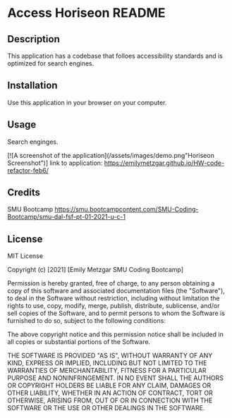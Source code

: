 # Access Horiseon README

## Description 

This application has a codebase that folloes accessibility standards and is optimized for search engines. 

## Installation

Use this application in your browser on your computer. 


## Usage 

Search enginges.

[![A screenshot of the application](/assets/images/demo.png"Horiseon Screenshot")]
link to application: https://emilymetzgar.github.io/HW-code-refactor-feb6/


## Credits

SMU Bootcamp
https://smu.bootcampcontent.com/SMU-Coding-Bootcamp/smu-dal-fsf-pt-01-2021-u-c-1

## License

MIT License

Copyright (c) [2021] [Emily Metzgar SMU Coding Bootcamp]

Permission is hereby granted, free of charge, to any person obtaining a copy
of this software and associated documentation files (the "Software"), to deal
in the Software without restriction, including without limitation the rights
to use, copy, modify, merge, publish, distribute, sublicense, and/or sell
copies of the Software, and to permit persons to whom the Software is
furnished to do so, subject to the following conditions:

The above copyright notice and this permission notice shall be included in all
copies or substantial portions of the Software.

THE SOFTWARE IS PROVIDED "AS IS", WITHOUT WARRANTY OF ANY KIND, EXPRESS OR
IMPLIED, INCLUDING BUT NOT LIMITED TO THE WARRANTIES OF MERCHANTABILITY,
FITNESS FOR A PARTICULAR PURPOSE AND NONINFRINGEMENT. IN NO EVENT SHALL THE
AUTHORS OR COPYRIGHT HOLDERS BE LIABLE FOR ANY CLAIM, DAMAGES OR OTHER
LIABILITY, WHETHER IN AN ACTION OF CONTRACT, TORT OR OTHERWISE, ARISING FROM,
OUT OF OR IN CONNECTION WITH THE SOFTWARE OR THE USE OR OTHER DEALINGS IN THE
SOFTWARE.

